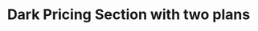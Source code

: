 ---
title: Dark Pricing Section with two plans
category: Marketing
paid: true
isActive: true
ltr: {"react":{"jsxTail":[{"label":"App.jsx","code":"export default () => {\n\n    const plans = [\n        {\n            name: \"Enterprise\",\n            desc: \"Lorem ipsum dolor sit amet, consectetur adipiscing elit.\",\n            price: 32,\n            isMostPop: true,\n            features: [\n                \"Curabitur faucibus\",\n                \"massa ut pretium maximus\",\n                \"Sed posuere nisi\",\n                \"Pellentesque eu nibh et neque\",\n                \"Suspendisse a leo\",\n                \"Praesent quis venenatis ipsum\",\n                \"Duis non diam vel tortor\",\n            ],\n        },\n        {\n            name: \"Startup\",\n            desc: \"Lorem ipsum dolor sit amet, consectetur adipiscing elit.\",\n            price: 12,\n            isMostPop: false,\n            features: [\n                \"Curabitur faucibus\",\n                \"massa ut pretium maximus\",\n                \"Sed posuere nisi\",\n                \"Pellentesque eu nibh et neque\",\n                \"Suspendisse a leo\",\n                \"Praesent quis venenatis ipsum\",\n                \"Duis non diam vel tortor\",\n            ],\n        },\n    ];\n\n    return (\n        <section className='relative py-14 bg-gray-900'>\n            <div className='absolute inset-0 blur-[118px] max-w-lg h-[800px] mx-auto sm:max-w-3xl sm:h-[400px]' style={{ background: \"linear-gradient(106.89deg, rgba(192, 132, 252, 0.11) 15.73%, rgba(14, 165, 233, 0.41) 15.74%, rgba(232, 121, 249, 0.26) 56.49%, rgba(79, 70, 229, 0.4) 115.91%)\" }}></div>\n            <div className=\"relative max-w-screen-xl mx-auto text-gray-300 sm:px-4 md:px-8\">\n                <div className='max-w-xl mx-auto space-y-3 px-4 sm:text-center sm:px-0'>\n                    <h3 className=\"text-cyan-400 font-semibold\">\n                        Pricing\n                    </h3>\n                    <p className='text-white text-3xl font-semibold sm:text-4xl'>\n                        Pay as you grow\n                    </p>\n                    <div className='max-w-xl'>\n                        <p>\n                            Lorem ipsum dolor sit amet, consectetur adipiscing elit. Nullam efficitur consequat nunc.\n                        </p>\n                    </div>\n                </div>\n                <div className='mt-16 justify-center sm:flex'>\n                    {\n                        plans.map((item, idx) => (\n                            <div key={idx} className={`relative flex-1 flex items-stretch flex-col mt-6 border-2 sm:mt-0 sm:rounded-xl sm:max-w-md ${item.isMostPop ? \"bg-gray-900 border-cyan-400 border-x-0 sm:border-x-2\" : \"border-transparent\"}`}>\n                                <div className=\"p-4 py-8 space-y-4 border-b border-gray-700 md:p-8\">\n                                    <span className='text-gray-200 font-medium'>\n                                        {item.name}\n                                    </span>\n                                    <div className='text-cyan-400 text-3xl font-semibold'>\n                                        ${item.price} <span className=\"text-xl font-normal\">/mo</span>\n                                    </div>\n                                    <p className=\"text-gray-400\">\n                                        {item.desc}\n                                    </p>\n                                    <button className='px-3 py-3 rounded-lg w-full font-semibold text-sm duration-150 text-white bg-cyan-500 hover:bg-cyan-600 active:bg-cyan-700'>\n                                        Get Started\n                                    </button>\n                                </div>\n                                <ul className='p-4 py-8 space-y-3 md:p-8'>\n                                    {\n                                        item.features.map((featureItem, idx) => (\n                                            <li key={idx} className='flex items-center gap-5'>\n                                                <svg\n                                                    xmlns='http://www.w3.org/2000/svg'\n                                                    className={`h-5 w-5 ${item.isMostPop ? \"text-cyan-600\" : \"\"}`}\n                                                    viewBox='0 0 20 20'\n                                                    fill='currentColor'>\n                                                    <path\n                                                        fillRule='evenodd'\n                                                        d='M16.707 5.293a1 1 0 010 1.414l-8 8a1 1 0 01-1.414 0l-4-4a1 1 0 011.414-1.414L8 12.586l7.293-7.293a1 1 0 011.414 0z'\n                                                        clipRule='evenodd'></path>\n                                                </svg>\n                                                {featureItem}\n                                            </li>\n                                        ))\n                                    }\n                                </ul>\n                            </div>\n                        ))\n                    }\n                </div>\n            </div>\n        </section>\n    );\n};\n"}],"jsxCss":[]},"vue":{"vueCss":[],"vueTail":[]},"preview":"function App() {\n\n    const plans = [\n        {\n            name: \"Enterprise\",\n            desc: \"Lorem ipsum dolor sit amet, consectetur adipiscing elit.\",\n            price: 32,\n            isMostPop: true,\n            features: [\n                \"Curabitur faucibus\",\n                \"massa ut pretium maximus\",\n                \"Sed posuere nisi\",\n                \"Pellentesque eu nibh et neque\",\n                \"Suspendisse a leo\",\n                \"Praesent quis venenatis ipsum\",\n                \"Duis non diam vel tortor\",\n            ],\n        },\n        {\n            name: \"Startup\",\n            desc: \"Lorem ipsum dolor sit amet, consectetur adipiscing elit.\",\n            price: 12,\n            isMostPop: false,\n            features: [\n                \"Curabitur faucibus\",\n                \"massa ut pretium maximus\",\n                \"Sed posuere nisi\",\n                \"Pellentesque eu nibh et neque\",\n                \"Suspendisse a leo\",\n                \"Praesent quis venenatis ipsum\",\n                \"Duis non diam vel tortor\",\n            ],\n        },\n    ];\n\n    return (\n        <section className='relative py-14 bg-gray-900'>\n            <div className='absolute inset-0 blur-[118px] max-w-lg h-[800px] mx-auto sm:max-w-3xl sm:h-[400px]' style={{ background: \"linear-gradient(106.89deg, rgba(192, 132, 252, 0.11) 15.73%, rgba(14, 165, 233, 0.41) 15.74%, rgba(232, 121, 249, 0.26) 56.49%, rgba(79, 70, 229, 0.4) 115.91%)\" }}></div>\n            <div className=\"relative max-w-screen-xl mx-auto text-gray-300 sm:px-4 md:px-8\">\n                <div className='max-w-xl mx-auto space-y-3 px-4 sm:text-center sm:px-0'>\n                    <h3 className=\"text-cyan-400 font-semibold\">\n                        Pricing\n                    </h3>\n                    <p className='text-white text-3xl font-semibold sm:text-4xl'>\n                        Pay as you grow\n                    </p>\n                    <div className='max-w-xl'>\n                        <p>\n                            Lorem ipsum dolor sit amet, consectetur adipiscing elit. Nullam efficitur consequat nunc.\n                        </p>\n                    </div>\n                </div>\n                <div className='mt-16 justify-center sm:flex'>\n                    {\n                        plans.map((item, idx) => (\n                            <div key={idx} className={`relative flex-1 flex items-stretch flex-col mt-6 border-2 sm:mt-0 sm:rounded-xl sm:max-w-md ${item.isMostPop ? \"bg-gray-900 border-cyan-400 border-x-0 sm:border-x-2\" : \"border-transparent\"}`}>\n                                <div className=\"p-4 py-8 space-y-4 border-b border-gray-700 md:p-8\">\n                                    <span className='text-gray-200 font-medium'>\n                                        {item.name}\n                                    </span>\n                                    <div className='text-cyan-400 text-3xl font-semibold'>\n                                        ${item.price} <span className=\"text-xl font-normal\">/mo</span>\n                                    </div>\n                                    <p className=\"text-gray-400\">\n                                        {item.desc}\n                                    </p>\n                                    <button className='px-3 py-3 rounded-lg w-full font-semibold text-sm duration-150 text-white bg-cyan-500 hover:bg-cyan-600 active:bg-cyan-700'>\n                                        Get Started\n                                    </button>\n                                </div>\n                                <ul className='p-4 py-8 space-y-3 md:p-8'>\n                                    {\n                                        item.features.map((featureItem, idx) => (\n                                            <li key={idx} className='flex items-center gap-5'>\n                                                <svg\n                                                    xmlns='http://www.w3.org/2000/svg'\n                                                    className={`h-5 w-5 ${item.isMostPop ? \"text-cyan-600\" : \"\"}`}\n                                                    viewBox='0 0 20 20'\n                                                    fill='currentColor'>\n                                                    <path\n                                                        fillRule='evenodd'\n                                                        d='M16.707 5.293a1 1 0 010 1.414l-8 8a1 1 0 01-1.414 0l-4-4a1 1 0 011.414-1.414L8 12.586l7.293-7.293a1 1 0 011.414 0z'\n                                                        clipRule='evenodd'></path>\n                                                </svg>\n                                                {featureItem}\n                                            </li>\n                                        ))\n                                    }\n                                </ul>\n                            </div>\n                        ))\n                    }\n                </div>\n            </div>\n        </section>\n    );\n};\n"}
rtl: {"react":{"jsxTail":[{"label":"App.jsx","code":"export default () => {\n\n    const plans = [\n        {\n            name: \"شركة ناشئة\",\n            desc: \"العميل مهم جدا، العميل سيتبعه.\",\n            price: 12,\n            isMostPop: false,\n            features: [\n                \"هناك حقيقة مثبتة\",\n                \"هو ببساطة نص شكلي\",\n                \"لوريم إيبسوم ليس نصاَ عشوائياً\",\n                \"عاد لينتشر مرة أخرى\",\n                \"لكن الغالبية تم تعديلها\",\n                \"عام في القدم\",\n                \" ليس هناك أي كلمات أو عبارات\",\n            ],\n        },\n        {\n            name: \"مَشرُوع\",\n            desc: \"العميل مهم جدا، العميل سيتبعه.\",\n            price: 32,\n            isMostPop: true,\n            features: [\n                \"هناك حقيقة مثبتة\",\n                \"هو ببساطة نص شكلي\",\n                \"لوريم إيبسوم ليس نصاَ عشوائياً\",\n                \"عاد لينتشر مرة أخرى\",\n                \"لكن الغالبية تم تعديلها\",\n                \"عام في القدم\",\n                \" ليس هناك أي كلمات أو عبارات\",\n            ],\n        },\n    ];\n\n    return (\n        <section className='relative py-14 bg-gray-900'>\n            <div className='absolute inset-0 blur-[118px] max-w-lg h-[800px] mx-auto sm:max-w-3xl sm:h-[400px]' style={{ background: \"linear-gradient(106.89deg, rgba(192, 132, 252, 0.11) 15.73%, rgba(14, 165, 233, 0.41) 15.74%, rgba(232, 121, 249, 0.26) 56.49%, rgba(79, 70, 229, 0.4) 115.91%)\" }}></div>\n            <div className=\"relative max-w-screen-xl mx-auto text-gray-300 sm:px-4 md:px-8\">\n                <div className='max-w-xl mx-auto space-y-3 px-4 sm:text-center sm:px-0'>\n                    <h3 className=\"text-cyan-400 font-semibold\">\n                        التسعير\n                    </h3>\n                    <p className='text-white text-3xl font-semibold sm:text-4xl'>\n                        ادفع كما تنمو\n                    </p>\n                    <div className='max-w-xl'>\n                        <p>\n                            العميل مهم جدا، العميل سيتبعه. لا توجد نتيجة الآن.\n                        </p>\n                    </div>\n                </div>\n                <div className='mt-16 justify-center sm:flex'>\n                    {\n                        plans.map((item, idx) => (\n                            <div key={idx} className={`relative flex-1 flex items-stretch flex-col mt-6 border-2 sm:mt-0 sm:rounded-xl sm:max-w-md ${item.isMostPop ? \"bg-gray-900 border-cyan-400 border-x-0 sm:border-x-2\" : \"border-transparent\"}`}>\n                                <div className=\"p-4 py-8 space-y-4 border-b border-gray-700 md:p-8\">\n                                    <span className='text-gray-200 font-medium'>\n                                        {item.name}\n                                    </span>\n                                    <div className='text-cyan-400 text-3xl font-semibold'>\n                                        ${item.price} <span className=\"text-xl font-normal\">/شهر</span>\n                                    </div>\n                                    <p className=\"text-gray-400\">\n                                        {item.desc}\n                                    </p>\n                                    <button className='px-3 py-3 rounded-lg w-full font-semibold text-sm duration-150 text-white bg-cyan-500 hover:bg-cyan-600 active:bg-cyan-700'>\n                                        دعنا نبدء\n                                    </button>\n                                </div>\n                                <ul className='p-4 py-8 space-y-3 md:p-8'>\n                                    {\n                                        item.features.map((featureItem, idx) => (\n                                            <li key={idx} className='flex items-center gap-5'>\n                                                <svg\n                                                    xmlns='http://www.w3.org/2000/svg'\n                                                    className={`h-5 w-5 ${item.isMostPop ? \"text-cyan-600\" : \"\"}`}\n                                                    viewBox='0 0 20 20'\n                                                    fill='currentColor'>\n                                                    <path\n                                                        fillRule='evenodd'\n                                                        d='M16.707 5.293a1 1 0 010 1.414l-8 8a1 1 0 01-1.414 0l-4-4a1 1 0 011.414-1.414L8 12.586l7.293-7.293a1 1 0 011.414 0z'\n                                                        clipRule='evenodd'></path>\n                                                </svg>\n                                                {featureItem}\n                                            </li>\n                                        ))\n                                    }\n                                </ul>\n                            </div>\n                        ))\n                    }\n                </div>\n            </div>\n        </section>\n    )\n}"}],"jsxCss":[]},"vue":{"vueCss":[],"vueTail":[]},"preview":"function App() {\n\n    const plans = [\n        {\n            name: \"شركة ناشئة\",\n            desc: \"العميل مهم جدا، العميل سيتبعه.\",\n            price: 12,\n            isMostPop: false,\n            features: [\n                \"هناك حقيقة مثبتة\",\n                \"هو ببساطة نص شكلي\",\n                \"لوريم إيبسوم ليس نصاَ عشوائياً\",\n                \"عاد لينتشر مرة أخرى\",\n                \"لكن الغالبية تم تعديلها\",\n                \"عام في القدم\",\n                \" ليس هناك أي كلمات أو عبارات\",\n            ],\n        },\n        {\n            name: \"مَشرُوع\",\n            desc: \"العميل مهم جدا، العميل سيتبعه.\",\n            price: 32,\n            isMostPop: true,\n            features: [\n                \"هناك حقيقة مثبتة\",\n                \"هو ببساطة نص شكلي\",\n                \"لوريم إيبسوم ليس نصاَ عشوائياً\",\n                \"عاد لينتشر مرة أخرى\",\n                \"لكن الغالبية تم تعديلها\",\n                \"عام في القدم\",\n                \" ليس هناك أي كلمات أو عبارات\",\n            ],\n        },\n    ];\n\n    return (\n        <section className='relative py-14 bg-gray-900'>\n            <div className='absolute inset-0 blur-[118px] max-w-lg h-[800px] mx-auto sm:max-w-3xl sm:h-[400px]' style={{ background: \"linear-gradient(106.89deg, rgba(192, 132, 252, 0.11) 15.73%, rgba(14, 165, 233, 0.41) 15.74%, rgba(232, 121, 249, 0.26) 56.49%, rgba(79, 70, 229, 0.4) 115.91%)\" }}></div>\n            <div className=\"relative max-w-screen-xl mx-auto text-gray-300 sm:px-4 md:px-8\">\n                <div className='max-w-xl mx-auto space-y-3 px-4 sm:text-center sm:px-0'>\n                    <h3 className=\"text-cyan-400 font-semibold\">\n                        التسعير\n                    </h3>\n                    <p className='text-white text-3xl font-semibold sm:text-4xl'>\n                        ادفع كما تنمو\n                    </p>\n                    <div className='max-w-xl'>\n                        <p>\n                            العميل مهم جدا، العميل سيتبعه. لا توجد نتيجة الآن.\n                        </p>\n                    </div>\n                </div>\n                <div className='mt-16 justify-center sm:flex'>\n                    {\n                        plans.map((item, idx) => (\n                            <div key={idx} className={`relative flex-1 flex items-stretch flex-col mt-6 border-2 sm:mt-0 sm:rounded-xl sm:max-w-md ${item.isMostPop ? \"bg-gray-900 border-cyan-400 border-x-0 sm:border-x-2\" : \"border-transparent\"}`}>\n                                <div className=\"p-4 py-8 space-y-4 border-b border-gray-700 md:p-8\">\n                                    <span className='text-gray-200 font-medium'>\n                                        {item.name}\n                                    </span>\n                                    <div className='text-cyan-400 text-3xl font-semibold'>\n                                        ${item.price} <span className=\"text-xl font-normal\">/شهر</span>\n                                    </div>\n                                    <p className=\"text-gray-400\">\n                                        {item.desc}\n                                    </p>\n                                    <button className='px-3 py-3 rounded-lg w-full font-semibold text-sm duration-150 text-white bg-cyan-500 hover:bg-cyan-600 active:bg-cyan-700'>\n                                        دعنا نبدء\n                                    </button>\n                                </div>\n                                <ul className='p-4 py-8 space-y-3 md:p-8'>\n                                    {\n                                        item.features.map((featureItem, idx) => (\n                                            <li key={idx} className='flex items-center gap-5'>\n                                                <svg\n                                                    xmlns='http://www.w3.org/2000/svg'\n                                                    className={`h-5 w-5 ${item.isMostPop ? \"text-cyan-600\" : \"\"}`}\n                                                    viewBox='0 0 20 20'\n                                                    fill='currentColor'>\n                                                    <path\n                                                        fillRule='evenodd'\n                                                        d='M16.707 5.293a1 1 0 010 1.414l-8 8a1 1 0 01-1.414 0l-4-4a1 1 0 011.414-1.414L8 12.586l7.293-7.293a1 1 0 011.414 0z'\n                                                        clipRule='evenodd'></path>\n                                                </svg>\n                                                {featureItem}\n                                            </li>\n                                        ))\n                                    }\n                                </ul>\n                            </div>\n                        ))\n                    }\n                </div>\n            </div>\n        </section>\n    )\n}"}
slug: /pricing-sections
id: 40d654af-5ef8-4e86-873f-12db7f5f43a1
created_at: 1670763690987
---